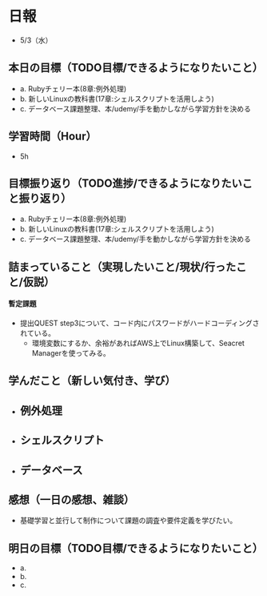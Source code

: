 # 日報
- 5/3（水）

## 本日の目標（TODO目標/できるようになりたいこと）
- a. Rubyチェリー本(8章:例外処理)
- b. 新しいLinuxの教科書(17章:シェルスクリプトを活用しよう)
- c. データベース課題整理、本/udemy/手を動かしながら学習方針を決める

## 学習時間（Hour）
- 5h

## 目標振り返り（TODO進捗/できるようになりたいこと振り返り）
- a. Rubyチェリー本(8章:例外処理)
- b. 新しいLinuxの教科書(17章:シェルスクリプトを活用しよう)
- c. データベース課題整理、本/udemy/手を動かしながら学習方針を決める

## 詰まっていること（実現したいこと/現状/行ったこと/仮説）
#### 暫定課題
- 提出QUEST step3について、コード内にパスワードがハードコーディングされている。
	- 環境変数にするか、余裕があればAWS上でLinux構築して、Seacret Managerを使ってみる。

## 学んだこと（新しい気付き、学び）
- 例外処理
  - 
- シェルスクリプト
  - 
- データベース
  - 

## 感想（一日の感想、雑談）
- 基礎学習と並行して制作について課題の調査や要件定義を学びたい。

## 明日の目標（TODO目標/できるようになりたいこと）
- a. 
- b. 
- c. 